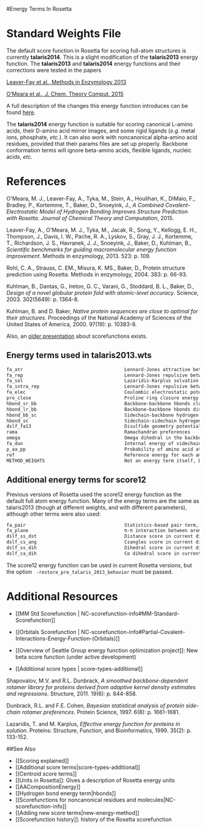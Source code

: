 #Energy Terms In Rosetta 

Standard Weights File
=====================

The default score function in Rosetta for scoring full-atom structures is currently **talaris2014**.  This is a slight modification of the **talaris2013** energy function.  The **talaris2013** and **talaris2014** energy functions and their corrections were tested in the papers 

[Leaver-Fay et al., Methods in Enzymology 2013](http://www.ncbi.nlm.nih.gov/pmc/articles/PMC3724755/)

[O’Meara et al., J. Chem. Theory Comput. 2015](https://dx.doi.org/10.1021/ct500864r)  

A full description of the changes this energy function introduces can be found [here](https://www.rosettacommons.org/node/3508#comment-6946).  

The **talaris2014** energy function is suitable for scoring canonical L-amino acids, their D-amino acid mirror images, and some rigid ligands (_e.g._ metal ions, phosphate, _etc._).  It can also work with noncanonical alpha-amino acid residues, provided that their params files are set up properly.  Backbone conformation terms will ignore beta-amino acids, flexible ligands, nucleic acids, _etc._

References
==========

O'Meara, M. J., Leaver-Fay, A., Tyka, M., Stein, A., Houlihan, K., DiMaio, F., Bradley, P., Kortemme, T., Baker, D., Snoeyink, J.,
_A Combined Covalent-Electrostatic Model of Hydrogen Bonding Improves Structure Prediction with Rosetta. Journal of Chemical Theory and Computation_, 2015.

Leaver-Fay, A., O'Meara, M. J., Tyka, M., Jacak, R., Song, Y., Kellogg, E. H., Thompson, J., Davis, I. W., Pache, R. A., Lyskov, S., Gray, J. J., Kortemme, T., Richardson, J. S., Havranek, J. J., Snoeyink, J., Baker, D., Kuhlman, B., _Scientific benchmarks for guiding macromolecular energy function improvement_. Methods in enzymology, 2013. 523: p. 109.

Rohl, C. A., Strauss, C. EM., Misura, K. MS., Baker, D., Protein structure prediction using Rosetta. Methods in enzymology, 2004. 383: p. 66-93.

Kuhlman, B., Dantas, G., Ireton, G. C., Varani, G., Stoddard, B. L., Baker, D., _Design of a novel globular protein fold with atomic-level accuracy_. Science, 2003. 302(5649): p. 1364-8.

Kuhlman, B. and D. Baker, _Native protein sequences are close to optimal for their structures_. Proceedings of the National Academy of Sciences of the United States of America, 2000. 97(19): p. 10383-8.

Also, an [older presentation](http://www.rosettadesigngroup.com/workshops/RCW2007/presentations/GlennRosettacon2007.ppt) about scorefunctions exists.

Energy terms used in talaris2013.wts
-------------------------------------

```html
fa_atr                                     Lennard-Jones attractive between atoms in different residues
fa_rep                                     Lennard-Jones repulsive between atoms in different residues
fa_sol                                     Lazaridis-Karplus solvation energy
fa_intra_rep                               Lennard-Jones repulsive between atoms in the same residue
fa_elec                                    Coulombic electrostatic potential with a distance-dependent dielectric   
pro_close                                  Proline ring closure energy and energy of psi angle of preceding residue
hbond_sr_bb                                Backbone-backbone hbonds close in primary sequence
hbond_lr_bb                                Backbone-backbone hbonds distant in primary sequence
hbond_bb_sc                                Sidechain-backbone hydrogen bond energy
hbond_sc                                   Sidechain-sidechain hydrogen bond energy
dslf_fa13                                  Disulfide geometry potential
rama                                       Ramachandran preferences
omega                                      Omega dihedral in the backbone. A Harmonic constraint on planarity with standard deviation of ~6 deg.
fa_dun                                     Internal energy of sidechain rotamers as derived from Dunbrack's statistics (2010 Rotamer Library used in Talaris2013)
p_aa_pp                                    Probability of amino acid at Φ/Ψ
ref                                        Reference energy for each amino acid. Balances internal energy of amino acid terms.  Plays role in design.
METHOD_WEIGHTS                             Not an energy term itself, but the parameters for each amino acid used by the ref energy term. 
```

Additional energy terms for score12 <a name="score12" />
-----------------------------------

Previous versions of Rosetta used the score12 energy function as the default full atom energy function. Many of the energy terms are the same as talaris2013 (though at different weights, and with different parameters), although other terms were also used:

```html
fa_pair                                    Statistics-based pair term, favors salt bridges (replaced by fa_elec in talaris2013)
fa_plane                                   π-π interaction between aromatic groups, by default = 0
dslf_ss_dst                                Distance score in current disulfide (replaced by dslf_fa13 in talaris2013)
dslf_cs_ang                                Csangles score in current disulfide (replaced by dslf_fa13 in talaris2013)
dslf_ss_dih                                Dihedral score in current disulfide (replaced by dslf_fa13 in talaris2013)
dslf_ca_dih                                Cα dihedral score in current disulfide (replaced by dslf_fa13 in talaris2013)
```

The score12 energy function can be used in current Rosetta versions, but the option <code> -restore_pre_talaris_2013_behavior</code> must be passed.



Additional Resources
=====================

*  [[MM Std Scorefunction | NC-scorefunction-info#MM-Standard-Scorefunction]]

*  [[Orbitals Scorefunction | NC-scorefunction-info#Partial-Covalent-Interactions-Energy-Function-(Orbitals)]]

*  [[Overview of Seattle Group energy function optimization project]]: New beta score function (under active development)

*  [[Additional score types | score-types-additional]]


Shapovalov, M.V. and R.L. Dunbrack, _A smoothed backbone-dependent rotamer library for proteins derived from adaptive kernel density estimates and regressions_. Structure, 2011. 19(6): p. 844-858.

Dunbrack, R.L. and F.E. Cohen, _Bayesian statistical analysis of protein side‐chain rotamer preferences_. Protein Science, 1997. 6(8): p. 1661-1681.

Lazaridis, T. and M. Karplus, _Effective energy function for proteins in solution_. Proteins: Structure, Function, and Bioinformatics, 1999. 35(2): p. 133-152.

##See Also

* [[Scoring explained]]
* [[Additional score terms|score-types-additional]]
* [[Centroid score terms]]
* [[Units in Rosetta]]: Gives a description of Rosetta energy units
* [[AACompositionEnergy]]
* [[Hydrogen bond energy term|hbonds]]
* [[Scorefunctions for noncanonical residues and molecules|NC-scorefunction-info]]
* [[Adding new score terms|new-energy-method]]
* [[Scorefunction history]]: history of the Rosetta scorefunction
